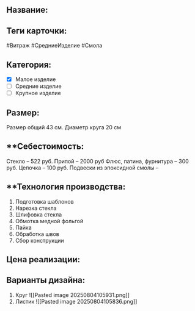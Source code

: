 ## **Название**:

## **Теги карточки:** 
#Витраж #СредниеИзделие #Смола
## **Категория:** 
- [x] Малое изделие 
- [ ] Средние изделие 
- [ ] Крупное изделие
## **Размер:**
Размер общий 43 см. Диаметр круга 20 см
## **Себестоимость:
Стекло – 522 руб.
Припой – 2000 руб
Флюс, патина, фурнитура – 300 руб.
Цепочка – 100 руб.
Подвески из эпоксидной смолы –
## **Технология производства:
1. Подготовка шаблонов
2. Нарезка стекла
3. Шлифовка стекла
4. Обмотка медной фольгой
5. Пайка
6. Обработка швов
7. Сбор конструкции

## **Цена реализации**:

## **Варианты дизайна:**

1. Круг
![[Pasted image 20250804105931.png]]
2. Листик
 ![[Pasted image 20250804105836.png]]